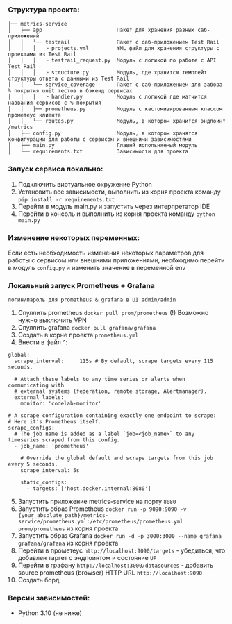 ### Структура проекта:
```
├── metrics-service
│   ├── app                        Пакет для хранения разных саб-приложений
│   │   └── testrail               Пакет с саб-приложением Test Rail
│   │   │   ├ projects.yml         YML файл для хранения структуры с проектами из Test Rail
│   │   │   ├ testrail_request.py  Модуль с логикой по работе с API Test Rail
│   │   │   ├ structure.py         Модуль, где хранится темплейт структуры ответа с данными из Test Rail
│   │   └── service_coverage       Пакет с саб-приложением для забора % покрытия unit тестов в бэкенд сервисах
│   │   │   ├ handler.py           Модуль с логикой где матчится названия сервисов с % покрытия
│   │   ├── prometheus.py          Модуль с кастомизированным классом прометеус клиента
│   │   └── routes.py              Модуль, в котором хранится эндпоинт /metrics
│   ├── config.py                  Модуль, в котором хранятся конфигурации для работы с сервисом и внешними зависимостями
│   ├── main.py                    Главнй испольняемый модуль
│   └── requirements.txt           Зависимости для проекта
```

### Запуск сервиса локально:
1. Подключить виртуальное окружение Python
2. Установить все зависимости, выполнить из корня проекта команду `pip install -r requirements.txt`
3. Перейти в модуль main.py и запустить через интерпретатор IDE
4. Перейти в консоль и выполнить из корня проекта команду `python main.py`

### Изменение некоторых переменных:
Если есть необходимость изменения некоторых параметров для работы с сервисом или внешними приложениями, 
необходимо перейти в модуль `config.py` и изменить значение в переменной env

### Локальный запуск Prometheus + Grafana

```
логин/пароль для prometheus & grafana в UI admin/admin
```

1. Спуллить prometheus `docker pull prom/prometheus` (!) Возможно нужно выключить VPN 
2. Спуллить grafana `docker pull grafana/grafana`
3. Создать в корне проекта `prometheus.yml`
4. Внести в файл ^:
````
global:
  scrape_interval:     115s # By default, scrape targets every 115 seconds.

  # Attach these labels to any time series or alerts when communicating with
  # external systems (federation, remote storage, Alertmanager).
  external_labels:
    monitor: 'codelab-monitor'

# A scrape configuration containing exactly one endpoint to scrape:
# Here it's Prometheus itself.
scrape_configs:
  # The job name is added as a label `job=<job_name>` to any timeseries scraped from this config.
  - job_name: 'prometheus'

    # Override the global default and scrape targets from this job every 5 seconds.
    scrape_interval: 5s

    static_configs:
      - targets: ['host.docker.internal:8080']
````
5. Запустить приложение metrics-service на порту `8080`
6. Запустить образ Prometheus `docker run -p 9090:9090 -v {your_absolute_path}/metrics-service/prometheus.yml:/etc/prometheus/prometheus.yml prom/prometheus` 
из корня проекта
7. Запустить образ Grafana `docker run -d -p 3000:3000 --name grafana grafana/grafana` из корня проекта
8. Перейти в прометеус `http://localhost:9090/targets` - убедиться, что добавлен таргет с эндпоинтом и состояние `UP`
9. Перейти в графану `http://localhost:3000/datasources` - добавить source prometheus (browser) HTTP URL `http://localhost:9090`
10. Создать борд

### Версии зависимостей:
- Python 3.10 (не ниже)
